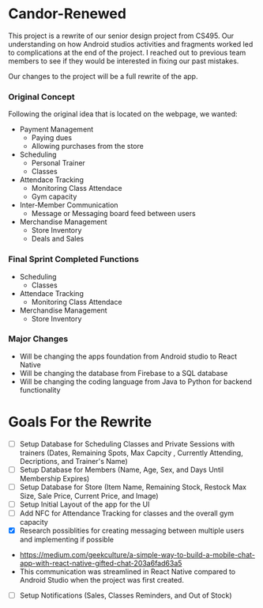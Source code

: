 # Candor-Renewed
This project is a rewrite of our senior design project from CS495. Our understanding on how Android studios activities
and fragments worked led to complications at the end of the project. I reached out to previous team members to see if 
they would be interested in fixing our past mistakes. 

Our changes to the project will be a full rewrite of the app.

### Original Concept
Following the original idea that is located on the webpage, we wanted:
- Payment Management
  * Paying dues
  * Allowing purchases from the store
- Scheduling
  * Personal Trainer 
  * Classes 
- Attendace Tracking
  * Monitoring Class Attendace
  * Gym capacity
- Inter-Member Communication
  * Message or Messaging board feed between users
- Merchandise Management
  * Store Inventory
  * Deals and Sales

### Final Sprint Completed Functions
- Scheduling 
  * Classes
- Attendace Tracking
  * Monitoring Class Attendace
- Merchandise Management
  * Store Inventory

### Major Changes
- Will be changing the apps foundation from Android studio to React Native
- Will be changing the database from Firebase to a SQL database
- Will be changing the coding language from Java to Python for backend functionality

# Goals For the Rewrite
- [ ] Setup Database for Scheduling Classes and Private Sessions with trainers (Dates, Remaining Spots, Max Capcity ,
Currently Attending, Decriptions, and Trainer's Name) 
- [ ] Setup Database for Members (Name, Age, Sex, and Days Until Membership Expires)
- [ ] Setup Database for Store (Item Name, Remaining Stock, Restock Max Size, Sale Price, Current Price, and Image)  
- [ ] Setup Initial Layout of the app for the UI
- [ ] Add NFC for Attendance Tracking for classes and the overall gym capacity
- [X] Research possiblities for creating messaging between multiple users and implementing if possible
* https://medium.com/geekculture/a-simple-way-to-build-a-mobile-chat-app-with-react-native-gifted-chat-203a6fad63a5
* This communication was streamlined in React Native compared to Android Studio when the project was first created. 
- [ ] Setup Notifications (Sales, Classes Reminders, and Out of Stock)
